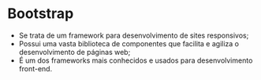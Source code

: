# Bootstrap
- Se trata de um framework para desenvolvimento de sites responsivos;
- Possui uma vasta biblioteca de componentes que facilita e agiliza o desenvolvimento de páginas web;
- É um dos frameworks mais conhecidos e usados para desenvolvimento front-end.